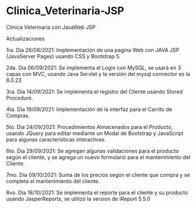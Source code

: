 # Clinica_Veterinaria-JSP
Clinica Veterinaria con JavaWeb JSP

Actualizaciones

1ra. Dia 26/08/2021:
Implementación de una pagina Web con JAVA JSP (JavaServer Pages) usando CSS y Bootstrap 5.

2da. Dia 06/09/2021:
Se implementa el Login con MySQL, se usará en 3 capas con MVC, usando Java Servlet y la versión del mysql connector es la 8.0.23

3ra. Dia 14/09/2021:
Se implementa el registro del Cliente usando Stored Procedure.

4ta. Dia 19/09/2021:
Implementación de la interfaz para el Carrito de Compras.

5to. Dia 24/09/2021:
Procedimientos Almacenados para el Producto, usando JQuery para editar mediante un Modal de Bootstrap y JavaScript para algunas características interactivas.

6to. Dia 29/09/2021:
Se agregan algunas validaciones para el producto según el cliente, y se agrega un nuevo formulario para el mantenimiento del Cliente.

7mo. Dia 09/10/2021:
Suma de los precios según el cliente que compra y se completa el mantenimiento del cliente.

8vo. Dia 18/10/2021:
Se implementa el reporte para el cliente y su producto usando JasperReports, se utilizó la version de iReport 5.5.0
